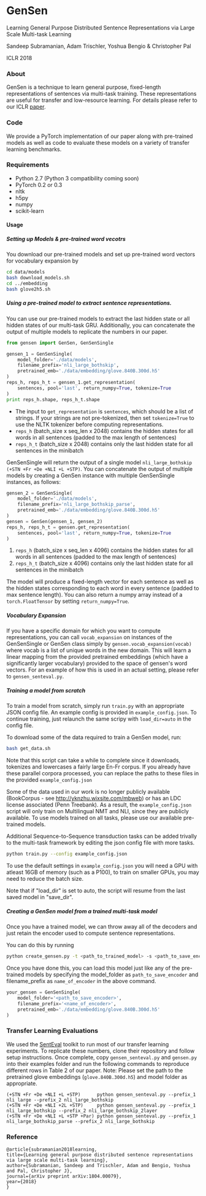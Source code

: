 # GenSen

Learning General Purpose Distributed Sentence Representations via Large Scale Multi-task Learning

Sandeep Subramanian, Adam Trischler, Yoshua Bengio & Christopher Pal

ICLR 2018


### About

GenSen is a technique to learn general purpose, fixed-length representations of sentences via multi-task training. These representations are useful for transfer and low-resource learning. For details please refer to our ICLR [paper](https://openreview.net/forum?id=B18WgG-CZ&noteId=B18WgG-CZ).

### Code

We provide a PyTorch implementation of our paper along with pre-trained models as well as code to evaluate these models on a variety of transfer learning benchmarks.

### Requirements

- Python 2.7 (Python 3 compatibility coming soon)
- PyTorch 0.2 or 0.3
- nltk
- h5py
- numpy
- scikit-learn

#### Usage

##### Setting up Models & pre-trained word vecotrs

You download our pre-trained models and set up pre-trained word vectors for vocabulary expansion by

```bash
cd data/models
bash download_models.sh
cd ../embedding
bash glove2h5.sh
```

##### Using a pre-trained model to extract sentence representations.

You can use our pre-trained models to extract the last hidden state or all hidden states of our multi-task GRU. Additionally, you can concatenate the output of multiple models to replicate the numbers in our paper.

```python
from gensen import GenSen, GenSenSingle

gensen_1 = GenSenSingle(
    model_folder='./data/models',
    filename_prefix='nli_large_bothskip',
    pretrained_emb='./data/embedding/glove.840B.300d.h5'
)
reps_h, reps_h_t = gensen_1.get_representation(
    sentences, pool='last', return_numpy=True, tokenize=True
)
print reps_h.shape, reps_h_t.shape
```

- The input to `get_representation` is `sentences`, which should be a list of strings. If your strings are not pre-tokenized, then set `tokenize=True` to use the NLTK tokenizer before computing representations.
- `reps_h` (batch_size x seq_len x 2048) contains the hidden states for all words in all sentences (padded to the max length of sentences)
- `reps_h_t` (batch_size x 2048) contains only the last hidden state for all sentences in the minibatch 

GenSenSingle will return the output of a single model `nli_large_bothskip (+STN +Fr +De +NLI +L +STP)`. You can concatenate the output of multiple models by creating a GenSen instance with multiple GenSenSingle instances, as follows:

```python
gensen_2 = GenSenSingle(
    model_folder='./data/models',
    filename_prefix='nli_large_bothskip_parse',
    pretrained_emb='./data/embedding/glove.840B.300d.h5'
)
gensen = GenSen(gensen_1, gensen_2)
reps_h, reps_h_t = gensen.get_representation(
    sentences, pool='last', return_numpy=True, tokenize=True
)
```

1) `reps_h` (batch_size x seq_len x 4096) contains the hidden states for all words in all sentences (padded to the max length of sentences)
2) `reps_h_t` (batch_size x 4096) contains only the last hidden state for all sentences in the minibatch 

The model will produce a fixed-length vector for each sentence as well as the hidden states corresponding to each word in every sentence (padded to max sentence length). You can also return a numpy array instead of a `torch.FloatTensor` by setting `return_numpy=True`. 

##### Vocabulary Expansion

If you have a specific domain for which you want to compute representations, you can call `vocab_expansion` on instances of the GenSenSingle or GenSen class simply by `gensen.vocab_expansion(vocab)` where vocab is a list of unique words in the new domain. This will learn a linear mapping from the provided pretrained embeddings (which have a significantly larger vocabulary) provided to the space of gensen's word vectors. For an example of how this is used in an actual setting, please refer to `gensen_senteval.py`.

##### Training a model from scratch

To train a model from scratch, simply run `train.py` with an appropriate JSON config file. An example config is provided in `example_config.json`. To continue training, just relaunch the same scripy with `load_dir=auto` in the config file.

To download some of the data required to train a GenSen model, run:

```bash
bash get_data.sh
```

Note that this script can take a while to complete since it downloads, tokenizes and lowercases a fairly large En-Fr corpus. If you already have these parallel corpora processed, you can replace the paths to these files in the provided `example_config.json` 

Some of the data used in our work is no longer publicly available (BookCorpus - see http://yknzhu.wixsite.com/mbweb) or has an LDC license associated (Penn Treebank). As a result, the `example_config.json` script will only train on Multilingual NMT and NLI, since they are publicly available. To use models trained on all tasks, please use our available pre-trained models.

Additional Sequence-to-Sequence transduction tasks can be added trivally to the multi-task framework by editing the json config file with more tasks.

```bash
python train.py --config example_config.json
```

To use the default settings in `example_config.json` you will need a GPU with atleast 16GB of memory (such as a P100), to train on smaller GPUs, you may need to reduce the batch size.

Note that if "load_dir" is set to auto, the script will resume from the last saved model in "save_dir".

##### Creating a GenSen model from a trained multi-task model

Once you have a trained model, we can throw away all of the decoders and just retain the encoder used to compute sentence representations.

You can do this by running

```bash
python create_gensen.py -t <path_to_trained_model> -s <path_to_save_encoder> -n <name_of_encoder>
```

Once you have done this, you can load this model just like any of the pre-trained models by specifying the model_folder as `path_to_save_encoder` and filename_prefix as `name_of_encoder` in the above command.

```python
your_gensen = GenSenSingle(
    model_folder='<path_to_save_encoder>',
    filename_prefix='<name_of_encoder>',
    pretrained_emb='./data/embedding/glove.840B.300d.h5'
)
```

### Transfer Learning Evaluations

We used the [SentEval](https://github.com/facebookresearch/SentEval) toolkit to run most of our transfer learning experiments. To replicate these numbers, clone their repository and follow setup instructions. Once complete, copy `gensen_senteval.py` and `gensen.py` into their examples folder and run the following commands to reproduce different rows in Table 2 of our paper. Note: Please set the path to the pretrained glove embeddings (`glove.840B.300d.h5`) and model folder as appropriate.

```
(+STN +Fr +De +NLI +L +STP)      python gensen_senteval.py --prefix_1 nli_large --prefix_2 nli_large_bothskip
(+STN +Fr +De +NLI +2L +STP)     python gensen_senteval.py --prefix_1 nli_large_bothskip --prefix_2 nli_large_bothskip_2layer
(+STN +Fr +De +NLI +L +STP +Par) python gensen_senteval.py --prefix_1 nli_large_bothskip_parse --prefix_2 nli_large_bothskip
```

### Reference

```
@article{subramanian2018learning,
title={Learning general purpose distributed sentence representations via large scale multi-task learning},
author={Subramanian, Sandeep and Trischler, Adam and Bengio, Yoshua and Pal, Christopher J},
journal={arXiv preprint arXiv:1804.00079},
year={2018}
}
```
